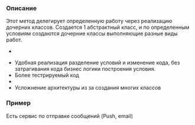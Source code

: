 ### Описание
Этот метод делегирует определенную работу через реализацию дочерних классов. Создается 1 абстрактный класс, и по определенным условиям создаются дочерние классы выполняющие разные виды работ.

+
- Удобная реализация разделение условий и изменение кода, без затрагивания кода бизнес логики построения условия.
- Более тестрируемый код
-
- Усложнение архитектуры из за создания многих классов

### Пример
Есть сервис по отправке сообщений (Push, email)